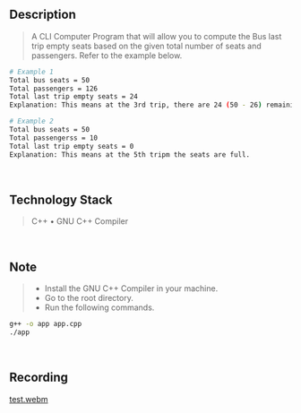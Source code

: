 ## Description
> A CLI Computer Program that will allow you to compute the Bus last trip empty seats based on the given total number of seats and passengers. Refer to the example below.
```bash
# Example 1
Total bus seats = 50
Total passengers = 126
Total last trip empty seats = 24
Explanation: This means at the 3rd trip, there are 24 (50 - 26) remaining seats.

# Example 2
Total bus seats = 50
Total passengerss = 10
Total last trip empty seats = 0
Explanation: This means at the 5th tripm the seats are full.
```

<br />

## Technology Stack
> C++ • GNU C++ Compiler

<br />

## Note
> - Install the GNU C++ Compiler in your machine. <br />
> - Go to the root directory. <br />
> - Run the following commands. <br />
```bash
g++ -o app app.cpp
./app
```

<br />

## Recording
[test.webm](https://user-images.githubusercontent.com/69438999/184537073-4b95b85f-6c2f-4222-a115-79d74f7a251e.webm)
